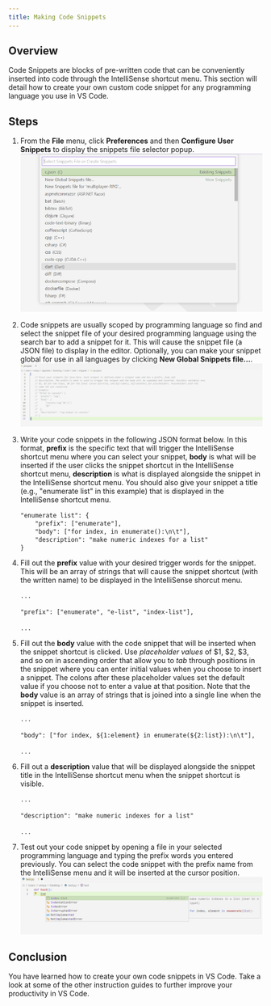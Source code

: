 ```yaml
---
title: Making Code Snippets
---
```

## Overview
Code Snippets are blocks of pre-written code that can be conveniently inserted into code through the IntelliSense shortcut menu. This section will detail how to create your own custom code snippet for any programming language you use in VS Code.  

## Steps
1. From the **File** menu, click **Preferences** and then **Configure User Snippets** to display the snippets file selector popup.
![image](images/page4-img1.png)
2. Code snippets are usually scoped by programming language so find and select the snippet file of your desired programming language using the search bar to add a snippet for it. This will cause the snippet file (a JSON file) to display in the editor. Optionally, you can make your snippet global for use in all languages by clicking **New Global Snippets file...**.
![image](images/page4-img2.PNG)
3. Write your code snippets in the following JSON format below. In this format, **prefix** is the specific text that will trigger the IntelliSense shortcut menu where you can select your snippet, **body** is what will be inserted if the user clicks the snippet shortcut in the IntelliSense shortcut menu, **description** is what is displayed alongside the snippet in the IntelliSense shortcut menu. You should also give your snippet a title (e.g., "enumerate list" in this example) that is displayed in the IntelliSense shortcut menu.

    ```
    "enumerate list": {  
		"prefix": ["enumerate"],  
		"body": ["for index, in enumerate():\n\t"],  
		"description": "make numeric indexes for a list"  
    }  
    ```

4. Fill out the **prefix** value with your desired trigger words for the snippet. This will be an array of strings that will cause the snippet shortcut (with the written name) to be displayed in the IntelliSense shorcut menu.
    ```
    ...

    "prefix": ["enumerate", "e-list", "index-list"],

    ...
    ```
5. Fill out the **body** value with the code snippet that will be inserted when the snippet shortcut is clicked. Use *placeholder values* of $1, $2, $3, and so on in ascending order that allow you to *tab* through positions in the snippet where you can enter initial values when you choose to insert a snippet. The colons after these placeholder values set the default value if you choose not to enter a value at that position. Note that the **body** value is an array of strings that is joined into a single line when the snippet is inserted.  
    ```
    ...

    "body": ["for index, ${1:element} in enumerate(${2:list}):\n\t"], 

    ...
    ```
6. Fill out a **description** value that will be displayed alongside the snippet title in the IntelliSense shortcut menu when the snippet shortcut is visible. 
    ```
    ...

	"description": "make numeric indexes for a list"

    ...
    ```
7. Test out your code snippet by opening a file in your selected programming language and typing the prefix words you entered previously. You can select the code snippet with the prefix name from the IntelliSense menu and it will be inserted at the cursor position.
![image](images/page4-img3.png)

## Conclusion
You have learned how to create your own code snippets in VS Code. Take a look at some of the other instruction guides to further improve your productivity in VS Code.